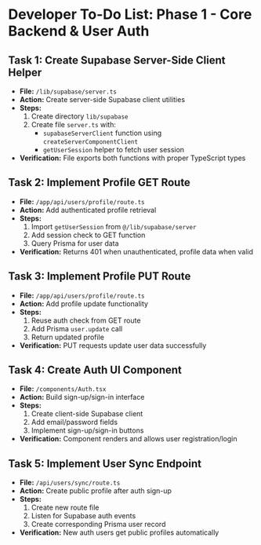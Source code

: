 # Developer To-Do List: Phase 1 - Core Backend & User Auth

## Task 1: Create Supabase Server-Side Client Helper
- **File:** `/lib/supabase/server.ts`
- **Action:** Create server-side Supabase client utilities
- **Steps:**
  1. Create directory `lib/supabase`
  2. Create file `server.ts` with:
     - `supabaseServerClient` function using `createServerComponentClient`
     - `getUserSession` helper to fetch user session
- **Verification:** File exports both functions with proper TypeScript types

## Task 2: Implement Profile GET Route
- **File:** `/app/api/users/profile/route.ts`
- **Action:** Add authenticated profile retrieval
- **Steps:**
  1. Import `getUserSession` from `@/lib/supabase/server`
  2. Add session check to GET function
  3. Query Prisma for user data
- **Verification:** Returns 401 when unauthenticated, profile data when valid

## Task 3: Implement Profile PUT Route
- **File:** `/app/api/users/profile/route.ts`
- **Action:** Add profile update functionality
- **Steps:**
  1. Reuse auth check from GET route
  2. Add Prisma `user.update` call
  3. Return updated profile
- **Verification:** PUT requests update user data successfully

## Task 4: Create Auth UI Component
- **File:** `/components/Auth.tsx`
- **Action:** Build sign-up/sign-in interface
- **Steps:**
  1. Create client-side Supabase client
  2. Add email/password fields
  3. Implement sign-up/sign-in buttons
- **Verification:** Component renders and allows user registration/login

## Task 5: Implement User Sync Endpoint
- **File:** `/api/users/sync/route.ts`
- **Action:** Create public profile after auth sign-up
- **Steps:**
  1. Create new route file
  2. Listen for Supabase auth events
  3. Create corresponding Prisma user record
- **Verification:** New auth users get public profiles automatically